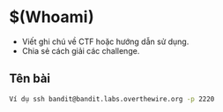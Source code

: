 # $(Whoami)

- Viết ghi chú về CTF hoặc hướng dẫn sử dụng.
- Chia sẻ cách giải các challenge.

## Tên bài
```sh
Ví dụ ssh bandit@bandit.labs.overthewire.org -p 2220
